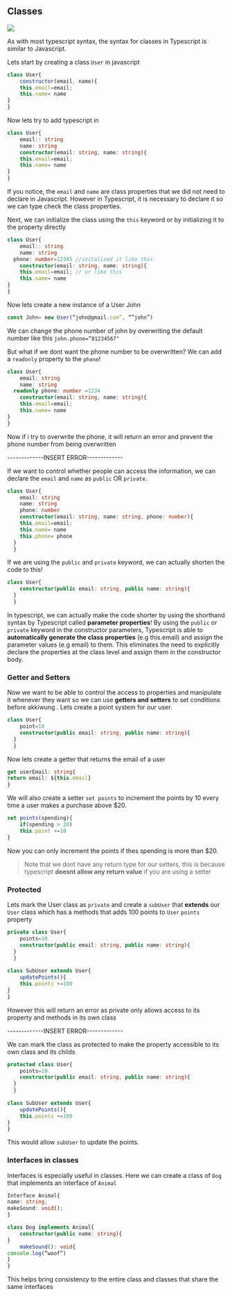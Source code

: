 ## Classes

![](https://media.giphy.com/media/KGwJdEIR9VUkqcHhT7/giphy.gif)

As with most typescript syntax, the syntax for classes in Typescript is similar to Javascript.

Lets start by creating a class `User` in javascript

```javascript
class User{
	constructor(email, name){
	this.email=email;
	this.name= name
}
}
```
Now lets try to add typescript in
```typescript 
class User{
	email:: string
	name: string
	constructor(email: string, name: string){
	this.email=email;
	this.name= name
}
}
```
If you notice, the `email` and `name` are class properties that we did not need to declare in Javascript. However in Typescript, it is necessary to declare it so we can type check the class properties.

Next, we can initialize the class using the `this` keyword or by initializing it to the property directly

```typescript 
class User{
	email:: string
	name: string
  phone: number=12345 //initalized it like this      
	constructor(email: string, name: string){
	this.email=email; // or like this
	this.name= name
}
}
```

Now lets create a new instance of a User John
```typescript
const John= new User(“john@gmail.com”, “”john”)
```
We can change the phone number of john by overwriting the default number like this
`john.phone=”01234567"`

But what if we dont want the phone number to be overwritten? We can add a `readonly` property to the `phone`!

```typescript 
class User{
	email: string
	name: string
  readonly phone: number =1234 
	constructor(email: string, name: string){
	this.email=email; 
	this.name= name
}
}
```

Now if i try to overwrite the phone, it will return an error and prevent the phone number from being overwritten

-------------INSERT ERROR-------------

If we want to control whether people can access the information, we can declare the `email` and `name` as `public` OR `private`.
```typescript 
class User{
    email: string
    name: string
    phone: number
    constructor(email: string, name: string, phone: number){
    this.email=email;
    this.name= name
    this.phone= phone
  }
  }
```
If we are using the `public` and `private` keyword, we can actually shorten the code to this!

```typescript 
class User{
    constructor(public email: string, public name: string){
  }
  }
```

In typescript, we can actually make the code shorter by using the shorthand syntax by Typescript called **parameter properties**! By using the `public` or `private` keyword in the constructor parameters, Typescript is able to **automatically generate the class properties** (e.g this.email) and assign the parameter values (e.g email) to them. This eliminates the need to explicitly declare the properties at the class level and assign them in the constructor body.

### Getter and Setters

Now we want to be able to control the access to properties and manipulate it whenever they want so we can use **getters and setters** to set conditions before akkiwung . Lets create a point system for our user. 

```typescript
class User{
    point=10
    constructor(public email: string, public name: string){
  }
  }
```

Now lets create a getter that returns the email of a user

```typescript
get userEmail: string{
return email: ${this.email}
}
```
We will also create a setter `set points` to increment the points by 10 every time a user makes a purchase above $20.

```typescript
set points(spending){
	if(spending > 20)
	this.point +=10
} 
```
Now you can only increment the points if thes spending is more than $20.

> Note that we dont have any return type for our setters, this is because typescript **doesnt allow any return value** if you are using a setter

### Protected 

Lets mark the User class as `private` and create a `subUser` that **extends** our `User` class which has a methods that adds 100 points to `User` `points` property

```typescript
private class User{
    points=10
    constructor(public email: string, public name: string){
  }
  }
  
class SubUser extends User{
	updatePoints(){
	this.points +=100 
}
}
```
However this will return an error as private only allows access to its property and methods in its own class

-------------INSERT ERROR-------------

We can mark the class as protected to make the property accessible to its own class and its childs 

```typescript
protected class User{
    points=10
    constructor(public email: string, public name: string){
  }
  }
  
class SubUser extends User{
	updatePoints(){
	this.points +=100 
}
}
```
This would allow `subUser` to update the points.

### Interfaces in classes
Interfaces is especially useful in classes. Here we can create a class of `Dog` that implements an interface of `Animal`

```typescript
Interface Animal{
name: string;
makeSound: void();
}

class Dog implements Animal{
	constructor(public name: string){
}
	makeSound(): void{
console.log(“woof”)
}
}
```

This helps bring consistency to the entire class and classes that share the same interfaces
